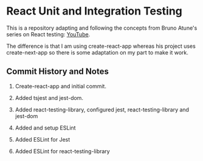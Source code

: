 # React Unit and Integration Testing

This is a repository adapting and following the concepts from Bruno Atune's series on React testing: [YouTube](https://www.youtube.com/watch?v=7uKVFD_VMT8&list=PLYSZyzpwBEWTBdbfStjqJSGaulqcHoNkT&index=3&ab_channel=BrunoAntunes).

The difference is that I am using create-react-app whereas his project uses create-next-app so there is some adaptation on my part to make it work.

## Commit History and Notes

1. Create-react-app and initial commit.

2. Added tsjest and jest-dom.

3. Added react-testing-library, configured jest, react-testing-library and jest-dom

4. Added and setup ESLint

5. Added ESLint for Jest

6. Added ESLint for react-testing-library
